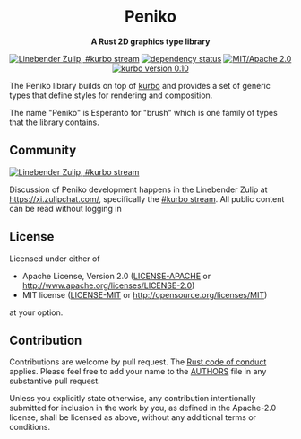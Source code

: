 <div align="center">

# Peniko

**A Rust 2D graphics type library**

[![Linebender Zulip, #kurbo stream](https://img.shields.io/badge/Linebender-%23kurbo-red?logo=Zulip)](https://xi.zulipchat.com/#narrow/stream/260979-kurbo)
[![dependency status](https://deps.rs/repo/github/linebender/peniko/status.svg)](https://deps.rs/repo/github/linebender/peniko)
[![MIT/Apache 2.0](https://img.shields.io/badge/license-MIT%2FApache-blue.svg)](#license)
[![kurbo version 0.10](https://img.shields.io/badge/kurbo-v0.10-orange.svg)](https://crates.io/crates/wgpu)
<!-- [![Crates.io](https://img.shields.io/crates/v/peniko.svg)](https://crates.io/crates/peniko) -->
<!-- [![Docs](https://docs.rs/peniko/badge.svg)](https://docs.rs/peniko) -->
<!-- [![Build status](https://github.com/linebender/peniko/workflows/CI/badge.svg)](https://github.com/linebender/peniko/actions) -->

</div>

The Peniko library builds on top of [kurbo] and provides a set of generic types that define
styles for rendering and composition.

The name "Peniko" is Esperanto for "brush" which is one family of types that the library
contains.

## Community

[![Linebender Zulip, #kurbo stream](https://img.shields.io/badge/Linebender-%23kurbo-red?logo=Zulip)](https://xi.zulipchat.com/#narrow/stream/260979-kurbo)

Discussion of Peniko development happens in the Linebender Zulip at <https://xi.zulipchat.com/>, specifically the [#kurbo stream](https://xi.zulipchat.com/#narrow/stream/260979-kurbo).
All public content can be read without logging in

## License

Licensed under either of

- Apache License, Version 2.0
   ([LICENSE-APACHE](LICENSE-APACHE) or <http://www.apache.org/licenses/LICENSE-2.0>)
- MIT license
   ([LICENSE-MIT](LICENSE-MIT) or <http://opensource.org/licenses/MIT>)

at your option.

## Contribution

Contributions are welcome by pull request. The [Rust code of conduct] applies.
Please feel free to add your name to the [AUTHORS] file in any substantive pull request.

Unless you explicitly state otherwise, any contribution intentionally submitted
for inclusion in the work by you, as defined in the Apache-2.0 license, shall be
licensed as above, without any additional terms or conditions.

[kurbo]: https://crates.io/crates/kurbo
[Rust Code of Conduct]: https://www.rust-lang.org/policies/code-of-conduct
[AUTHORS]: ./AUTHORS
